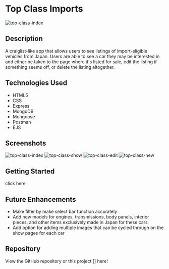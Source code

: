 # Top Class Imports
![top-class-index](https://user-images.githubusercontent.com/110944138/190487775-47566e6a-46ab-4ea0-ba20-578960e2d035.PNG)

## Description
A craiglist-like app that allows users to see listings of import-eligible vehicles from Japan. Users are able to see a car they may be interested in and either be taken to the page where it's listed for sale, edit the listing if something seems off, or delete the listing altogether.

## Technologies Used
- HTML5
- CSS
- Express
- MongoDB
- Mongoose
- Postman
- EJS

## Screenshots
![top-class-index](https://user-images.githubusercontent.com/110944138/190488956-665ab58d-81dd-440f-a240-4fce48655f25.PNG)
![top-class-show](https://user-images.githubusercontent.com/110944138/190488974-18755eb7-71c0-44eb-9129-856f860b2c36.PNG)
![top-class-edit](https://user-images.githubusercontent.com/110944138/190488984-15f840f2-0895-4e6c-b8d9-dd82d98bfba0.PNG)
![top-class-new](https://user-images.githubusercontent.com/110944138/190488990-f8080bd3-19d0-4392-beba-217469e7ab7e.PNG)

## Getting Started
click here

## Future Enhancements
- Make filter by make select bar function accurately
- Add new models for engines, transmissions, body panels, interior pieces, and other items exclusively made in Japan for these cars
- Add option for adding multiple images that can be cycled through on the show pages for each car

## Repository
View the GitHub repository or this project [] here!
